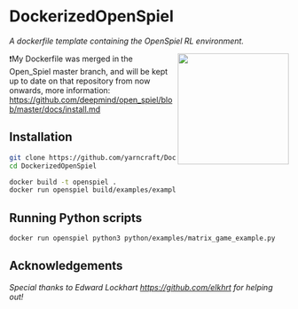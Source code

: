 # DockerizedOpenSpiel
_A dockerfile template containing the OpenSpiel RL environment._

<img src="https://images.unsplash.com/photo-1501003878151-d3cb87799705?ixlib=rb-1.2.1&ixid=eyJhcHBfaWQiOjEyMDd9&auto=format&fit=crop&w=2250&q=80" height="200" align="right"/>

❗My Dockerfile was merged in the Open_Spiel master branch, and will be kept up to date on that repository from now onwards, more information: https://github.com/deepmind/open_spiel/blob/master/docs/install.md

## Installation 

```bash
git clone https://github.com/yarncraft/DockerizedOpenSpiel.git
cd DockerizedOpenSpiel

docker build -t openspiel .
docker run openspiel build/examples/example --game=tic_tac_toe
```

## Running Python scripts

```bash
docker run openspiel python3 python/examples/matrix_game_example.py
```

## Acknowledgements
_Special thanks to Edward Lockhart https://github.com/elkhrt for helping out!_
